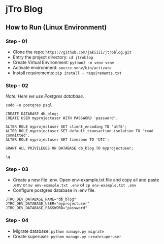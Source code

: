 # jTro Blog

## How to Run (Linux Environment)

### Step - 01

- Clone the repo: `https://github.com/jakiiii/jtroblog.git`
- Entry the project directory: `cd jtroblog`
- Create Virtual Environment: `python3 -m venv venv`
- Activate environment: `source venv/bin/activate`
- Install requirements: `pip install - requirements.txt`

### Step - 02
*Note: Here we use Postgres database.*

```
sudo -u postgres psql

CREATE DATABASE db_blog;
CREATE USER myprojectuser WITH PASSWORD 'password';

ALTER ROLE myprojectuser SET client_encoding TO 'utf8';
ALTER ROLE myprojectuser SET default_transaction_isolation TO 'read committed';
ALTER ROLE myprojectuser SET timezone TO 'UTC';

GRANT ALL PRIVILEGES ON DATABASE db_blog TO myprojectuser;

\q
```

### Step - 03

- Create a new file .env. Open env-example.txt file and copy all and paste .env
or
`mv env-example.txt .env`
of
`cp env-example.txt .env`
- Configure postgres database in .env file.

```env
JTRO_DEV_DATABASE_NAME="db_blog"
JTRO_DEV_DATABASE_USER="myprojectuser"
JTRO_DEV_DATABASE_PASSWORD="password"
```

### Step - 04

- Migrate database: `python manage.py migrate`
- Create superuser: `python manage.py createsuperuser`
